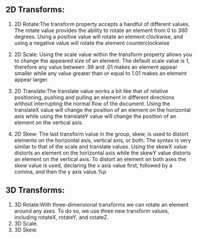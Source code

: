## 2D Transforms:
1. 2D Rotate:The transform property accepts a handful of different values. The rotate value provides
the ability to rotate an element from 0 to 360 degrees. Using a positive value will rotate an element clockwise, and using a negative 
value will rotate the element counterclockwise
2. 2D Scale:
Using the scale value within the transform property allows you to change the appeared size of an element. The default scale value is 1, 
therefore any value between .99 and .01 makes an element appear smaller while any value 
greater than or equal to 1.01 makes an element appear larger.

3. 2D Translate:The translate value works a bit like that of relative positioning, pushing and pulling an element in different
directions without interrupting the normal flow of the document. Using the translateX value will change the position 
of an element on the horizontal axis while using the translateY value will change the position of an element on the vertical axis.

4. 2D Skew: The last transform value in the group, skew, is used to distort elements on the horizontal axis, vertical axis, or both.
The syntax is very similar to that of the scale and translate values. Using the skewX value distorts an element on the horizontal
axis while the skewY value distorts an element on the vertical axis. To distort an element on both axes the skew value is used, 
declaring the x axis value first, followed by a comma, and then the y axis value.%p

## 3D Transforms:
1. 3D Rotate:With three-dimensional transforms we can rotate an element around any axes. To do so, 
we use three new transform values, including rotateX, rotateY, and rotateZ.
2. 3D Scale.
3. 3D Skew.
